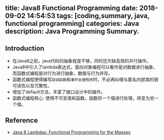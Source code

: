 title: Java8 Functional Programming
date: 2018-09-02 14:54:53
tags: [coding,summary, java, functional programming]
categories:  Java 
description: Java Programming Summary.
---

## Introduction

- 在Java8之前，java代码的抽象程度不够，同时还欠缺高效的并行操作。
- Java8中引入了lambda表达式，面向对象编程可以看作是对数据进行抽象，而函数式编程是对行为进行抽象，数据与行为并存。
- 函数式编程使得编写`回调函数`和`事件处理程序`时，不必再纠缠与匿名内部类的弱可读性以及冗繁性。
- 增加了default方法，丰富了接口设计中的操作。
- 函数式编程核心: 使用不可变值和函数，函数将一个值进行处理，转变为另一个值。


## Reference
- [Java 8 Lambdas: Functional Programming for the Masses](https://www.amazon.com/Java-Lambdas-Functional-Programming-Masses/dp/1449370772)
